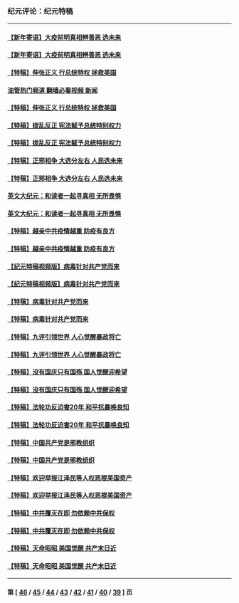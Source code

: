 ### 纪元评论：纪元特稿
---
#### [【新年寄语】大疫前明真相辨善恶 选未来](../../pages/nsc424/n12660855.md?06110330) 
#### [【新年寄语】大疫前明真相辨善恶 选未来](../../pages/nsc424/n12660855.md?06110330) 
#### [【特稿】伸张正义 行总统特权 拯救美国](../../pages/nsc424/n12616806.md?06110330) 
#### [油管热门频道 翻墙必看视频 新闻](ok?06110330)
#### [【特稿】伸张正义 行总统特权 拯救美国](../../pages/nsc424/n12616806.md?06110330) 
#### [【特稿】拨乱反正 宪法赋予总统特别权力](../../pages/nsc424/n12598306.md?06110330) 
#### [【特稿】拨乱反正 宪法赋予总统特别权力](../../pages/nsc424/n12598306.md?06110330) 
#### [【特稿】正邪相争 大选分左右 人民选未来](../../pages/nsc424/n12545208.md?06110330) 
#### [【特稿】正邪相争 大选分左右 人民选未来](../../pages/nsc424/n12545208.md?06110330) 
#### [英文大纪元：和读者一起寻真相 无所畏惧](../../pages/nsc424/n12542027.md?06110330) 
#### [英文大纪元：和读者一起寻真相 无所畏惧](../../pages/nsc424/n12542027.md?06110330) 
#### [【特稿】越亲中共疫情越重 防疫有良方](../../pages/nsc424/n12042989.md?06110330) 
#### [【特稿】越亲中共疫情越重 防疫有良方](../../pages/nsc424/n12042989.md?06110330) 
#### [【纪元特稿视频版】病毒针对共产党而来](../../pages/nsc424/n11977328.md?06110330) 
#### [【纪元特稿视频版】病毒针对共产党而来](../../pages/nsc424/n11977328.md?06110330) 
#### [【特稿】病毒针对共产党而来](../../pages/nsc424/n11928818.md?06110330) 
#### [【特稿】病毒针对共产党而来](../../pages/nsc424/n11928818.md?06110330) 
#### [【特稿】九评引领世界 人心觉醒暴政将亡](../../pages/nsc424/n11660496.md?06110330) 
#### [【特稿】九评引领世界 人心觉醒暴政将亡](../../pages/nsc424/n11660496.md?06110330) 
#### [【特稿】没有国庆只有国殇 国人觉醒迎希望](../../pages/nsc424/n11549354.md?06110330) 
#### [【特稿】没有国庆只有国殇 国人觉醒迎希望](../../pages/nsc424/n11549354.md?06110330) 
#### [【特稿】法轮功反迫害20年 和平抗暴唤良知](../../pages/nsc424/n11389135.md?06110330) 
#### [【特稿】法轮功反迫害20年 和平抗暴唤良知](../../pages/nsc424/n11389135.md?06110330) 
#### [【特稿】中国共产党是邪教组织](../../pages/nsc424/n11355551.md?06110330) 
#### [【特稿】中国共产党是邪教组织](../../pages/nsc424/n11355551.md?06110330) 
#### [【特稿】欢迎举报江泽民等人权恶棍美国资产](../../pages/nsc424/n11303040.md?06110330) 
#### [【特稿】欢迎举报江泽民等人权恶棍美国资产](../../pages/nsc424/n11303040.md?06110330) 
#### [【特稿】中共覆灭在即 勿依赖中共保权](../../pages/nsc424/n11278510.md?06110330) 
#### [【特稿】中共覆灭在即 勿依赖中共保权](../../pages/nsc424/n11278510.md?06110330) 
#### [【特稿】天命昭昭 美国觉醒 共产末日近](../../pages/nsc424/n11150259.md?06110330) 
#### [【特稿】天命昭昭 美国觉醒 共产末日近](../../pages/nsc424/n11150259.md?06110330) 

---
#### 第 [ [46](./46.md?06110330) / [45](./45.md?06110330) / [44](./44.md?06110330) / [43](./43.md?06110330) / [42](./42.md?06110330) / [41](./41.md?06110330) / [40](./40.md?06110330) / [39](./39.md?06110330) ] 页
